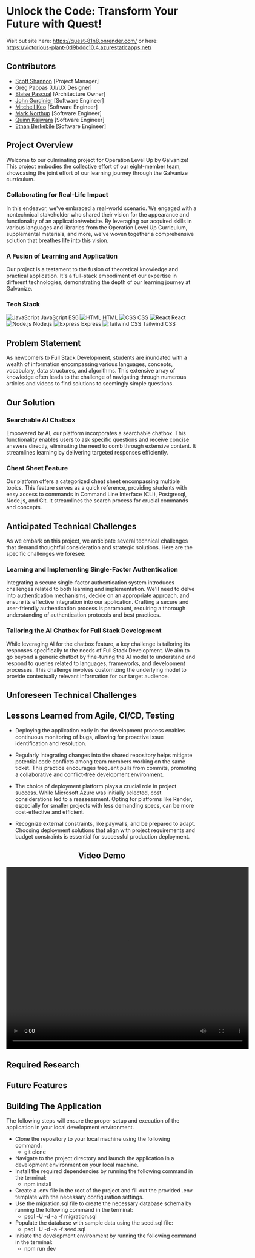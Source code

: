 # Unlock the Code: Transform Your Future with Quest!

Visit out site here: https://quest-81n8.onrender.com/
or here: https://victorious-plant-0d9bddc10.4.azurestaticapps.net/

## Contributors

- [Scott Shannon](https://github.com/orgs/shannonscotta) [Project Manager]
- [Greg Pappas](https://github.com/gnprwx) [UI/UX Designer]
- [Blaise Pascual](https://github.com/AGI-CEO) [Architecture Owner]
- [John Gordinier](https://github.com/JohnGordinier) [Software Engineer]
- [Mitchell Keo](https://github.com/mitchellnkeo) [Software Engineer]
- [Mark Northup](https://github.com/mnorthup28) [Software Engineer]
- [Quinn Kajiwara](https://github.com/kajiwara12) [Software Engineer]
- [Ethan Berkebile](https://github.com/ethanberke) [Software Engineer]

## Project Overview

Welcome to our culminating project for Operation Level Up by Galvanize! This project embodies the collective effort of our eight-member team, showcasing the joint effort of our learning journey through the Galvanize curriculum.

### Collaborating for Real-Life Impact

In this endeavor, we've embraced a real-world scenario. We engaged with a nontechnical stakeholder who shared their vision for the appearance and functionality of an application/website. By leveraging our acquired skills in various languages and libraries from the Operation Level Up Curriculum, supplemental materials, and more, we've woven together a comprehensive solution that breathes life into this vision.

### A Fusion of Learning and Application

Our project is a testament to the fusion of theoretical knowledge and practical application. It's a full-stack embodiment of our expertise in different technologies, demonstrating the depth of our learning journey at Galvanize.

### Tech Stack

![JavaScript](https://img.icons8.com/color/48/000000/javascript.png) JavaScript ES6
![HTML](https://img.icons8.com/color/48/000000/html-5.png) HTML
![CSS](https://img.icons8.com/color/48/000000/css3.png) CSS
![React](https://img.icons8.com/color/48/000000/react-native.png) React
![Node.js](https://img.icons8.com/color/48/000000/nodejs.png) Node.js
![Express](https://img.icons8.com/color/48/000000/nodejs.png) Express
![Tailwind CSS](https://img.icons8.com/color/48/000000/tailwind-css.png) Tailwind CSS

## Problem Statement

As newcomers to Full Stack Development, students are inundated with a wealth of information encompassing various languages, concepts, vocabulary, data structures, and algorithms. This extensive array of knowledge often leads to the challenge of navigating through numerous articles and videos to find solutions to seemingly simple questions.

## Our Solution

### Searchable AI Chatbox

Empowered by AI, our platform incorporates a searchable chatbox. This functionality enables users to ask specific questions and receive concise answers directly, eliminating the need to comb through extensive content. It streamlines learning by delivering targeted responses efficiently.

### Cheat Sheet Feature

Our platform offers a categorized cheat sheet encompassing multiple topics. This feature serves as a quick reference, providing students with easy access to commands in Command Line Interface (CLI), Postgresql, Node.js, and Git. It streamlines the search process for crucial commands and concepts.

## Anticipated Technical Challenges

As we embark on this project, we anticipate several technical challenges that demand thoughtful consideration and strategic solutions. Here are the specific challenges we foresee:

### Learning and Implementing Single-Factor Authentication

Integrating a secure single-factor authentication system introduces challenges related to both learning and implementation. We'll need to delve into authentication mechanisms, decide on an appropriate approach, and ensure its effective integration into our application. Crafting a secure and user-friendly authentication process is paramount, requiring a thorough understanding of authentication protocols and best practices.

### Tailoring the AI Chatbox for Full Stack Development

While leveraging AI for the chatbox feature, a key challenge is tailoring its responses specifically to the needs of Full Stack Development. We aim to go beyond a generic chatbot by fine-tuning the AI model to understand and respond to queries related to languages, frameworks, and development processes. This challenge involves customizing the underlying model to provide contextually relevant information for our target audience.

## Unforeseen Technical Challenges

## Lessons Learned from Agile, CI/CD, Testing

- Deploying the application early in the development process enables continuous monitoring of bugs, allowing for proactive issue identification and resolution.

- Regularly integrating changes into the shared repository helps mitigate potential code conflicts among team members working on the same ticket. This practice encourages frequent pulls from commits, promoting a collaborative and conflict-free development environment.

- The choice of deployment platform plays a crucial role in project success. While Microsoft Azure was initially selected, cost considerations led to a reassessment. Opting for platforms like Render, especially for smaller projects with less demanding specs, can be more cost-effective and efficient.

- Recognize external constraints, like paywalls, and be prepared to adapt. Choosing deployment solutions that align with project requirements and budget constraints is essential for successful production deployment.

<h2 align="center">
  Video Demo
  </h2>

<p align="center">
  <video width="640" height="480" controls>
    <source src="images/demo.mp4" type="video/mp4">
  </video>
</p>

## Required Research

## Future Features

## Building The Application

The following steps will ensure the proper setup and execution of the application in your local development environment.

- Clone the repository to your local machine using the following command:
  - git clone <repository-url>
- Navigate to the project directory and launch the application in a development environment on your local machine.
- Install the required dependencies by running the following command in the terminal:
  - npm install
- Create a .env file in the root of the project and fill out the provided .env template with the necessary configuration settings.
- Use the migration.sql file to create the necessary database schema by running the following command in the terminal:
  - psql -U <your-username> -d <your-database-name> -a -f migration.sql
- Populate the database with sample data using the seed.sql file:
  - psql -U <your-username> -d <your-database-name> -a -f seed.sql
- Initiate the development environment by running the following command in the terminal:
  - npm run dev
